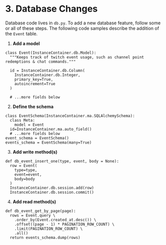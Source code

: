 # 3. Database Changes

Database code lives in `db.py`. To add a new database feature, follow some or all of these steps. The following code samples describe the addition of the `Event` table.

1.  **Add a model**

```
class Event(InstanceContainer.db.Model):
  """Keeps track of twitch event usage, such as channel point redemptions & chat commands."""

  id = InstanceContainer.db.Column(
    InstanceContainer.db.Integer,
    primary_key=True,
    autoincrement=True
  )

  # ...more fields below
```

2.  **Define the schema**

```
class EventSchema(InstanceContainer.ma.SQLAlchemySchema):
  class Meta:
    model = Event
  id=InstanceContainer.ma.auto_field()
  # ...more fields below
event_schema = EventSchema()
events_schema = EventSchema(many=True)
```

3.  **Add write method(s)**

```
def db_event_insert_one(type, event, body = None):
  row = Event(
    type=type,
    event=event,
    body=body
  )
  InstanceContainer.db.session.add(row)
  InstanceContainer.db.session.commit()
```

4.  **Add read method(s)**

```
def db_event_get_by_page(page):
  rows = Event.query \
    .order_by(Event.created_at.desc()) \
    .offset((page - 1) * PAGINATION_ROW_COUNT) \
    .limit(PAGINATION_ROW_COUNT) \
    .all()
  return events_schema.dump(rows)
```
